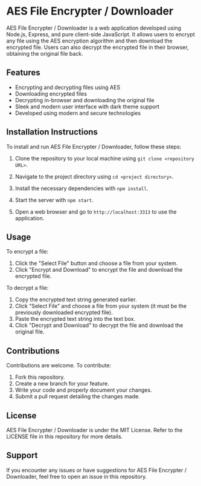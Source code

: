 # AES File Encrypter / Downloader

AES File Encrypter / Downloader is a web application developed using Node.js, Express, and pure client-side JavaScript. It allows users to encrypt any file using the AES encryption algorithm and then download the encrypted file. Users can also decrypt the encrypted file in their browser, obtaining the original file back.

## Features

- Encrypting and decrypting files using AES
- Downloading encrypted files
- Decrypting in-browser and downloading the original file
- Sleek and modern user interface with dark theme support
- Developed using modern and secure technologies

## Installation Instructions

To install and run AES File Encrypter / Downloader, follow these steps:

1. Clone the repository to your local machine using `git clone <repository URL>`.

2. Navigate to the project directory using `cd <project directory>`.

3. Install the necessary dependencies with `npm install`.

4. Start the server with `npm start`.

5. Open a web browser and go to `http://localhost:3313` to use the application.

## Usage

To encrypt a file:

1. Click the "Select File" button and choose a file from your system.
2. Click "Encrypt and Download" to encrypt the file and download the encrypted file.

To decrypt a file:

1. Copy the encrypted text string generated earlier.
2. Click "Select File" and choose a file from your system (it must be the previously downloaded encrypted file).
3. Paste the encrypted text string into the text box.
4. Click "Decrypt and Download" to decrypt the file and download the original file.

## Contributions

Contributions are welcome. To contribute:

1. Fork this repository.
2. Create a new branch for your feature.
3. Write your code and properly document your changes.
4. Submit a pull request detailing the changes made.

## License

AES File Encrypter / Downloader is under the MIT License. Refer to the LICENSE file in this repository for more details.

## Support

If you encounter any issues or have suggestions for AES File Encrypter / Downloader, feel free to open an issue in this repository.

